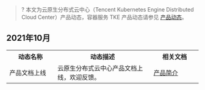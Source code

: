 >? 本文为云原生分布式云中心（Tencent Kubernetes Engine Distributed Cloud Center）产品动态，容器服务 TKE 产品动态请参见 [产品动态](https://intl.cloud.tencent.com/zh/document/product/457/37358)。

## 2021年10月

<table>
	<tr><th style="width: 25%;">动态名称</th><th style="width: 50%;">动态描述</th><th style="width: 25%;">相关文档</th></tr>
<tr><td>产品文档上线</td><td>云原生分布式云中心产品文档上线，欢迎反馈。</td><td><a href="https://intl.cloud.tencent.com/document/product/1144/45536">产品简介</a></td></tr>
</table>
